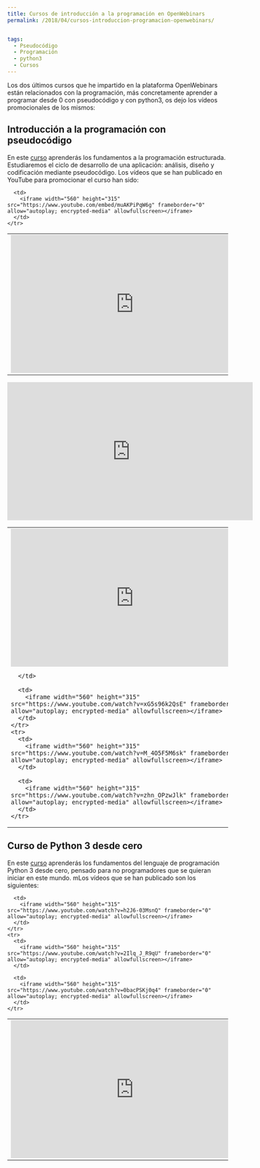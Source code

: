 ```yaml
---
title: Cursos de introducción a la programación en OpenWebinars
permalink: /2018/04/cursos-introduccion-programacion-openwebinars/


tags:
  - Pseudocódigo
  - Programación
  - python3
  - Cursos
---
```

Los dos últimos cursos que he impartido en la plataforma OpenWebinars están relacionados con la programación, más concretamente aprender a programar desde 0 con pseudocódigo y con python3, os dejo los vídeos promocionales de los mismos:

## Introducción a la programación con pseudocódigo

En este [curso](https://openwebinars.net/cursos/introduccion-programacion/) aprenderás los fundamentos a la programación estructurada. Estudiaremos el ciclo de desarrollo de una aplicación: análisis, diseño y codificación mediante pseudocódigo. Los vídeos que se han publicado en YouTube para promocionar el curso han sido:

<table>
  <tbody>
    <tr>
      <td>
        <iframe width="560" height="315" src="https://www.youtube.com/embed/Pp7Z20f6myM" frameborder="0" allow="autoplay; encrypted-media" allowfullscreen></iframe>
      </td>
      
      <td>
        <iframe width="560" height="315" src="https://www.youtube.com/embed/muAKPiPqW6g" frameborder="0" allow="autoplay; encrypted-media" allowfullscreen></iframe>
      </td>
    </tr>
  </tbody>
</table>


<iframe width="560" height="315" src="https://www.youtube.com/watch?v=9Y4V4vJFGZk" frameborder="0" allow="accelerometer; autoplay; encrypted-media; gyroscope; picture-in-picture" allowfullscreen></iframe>

<table>
  <tbody>
    <tr>
      <td>
        <iframe width="560" height="315" src="https://www.youtube.com/watch?v=9Y4V4vJFGZk" frameborder="0" allow="accelerometer; autoplay; encrypted-media; gyroscope; picture-in-picture" allowfullscreen></iframe>
        
      </td>
      
      <td>
        <iframe width="560" height="315" src="https://www.youtube.com/watch?v=xG5s96k2QsE" frameborder="0" allow="autoplay; encrypted-media" allowfullscreen></iframe>
      </td>
    </tr>
    <tr>
      <td>
        <iframe width="560" height="315" src="https://www.youtube.com/watch?v=M_4O5F5M6sk" frameborder="0" allow="autoplay; encrypted-media" allowfullscreen></iframe>
      </td>
      
      <td>
        <iframe width="560" height="315" src="https://www.youtube.com/watch?v=zhn_OPzwJlk" frameborder="0" allow="autoplay; encrypted-media" allowfullscreen></iframe>
      </td>
    </tr>
  </tbody>
</table>

## Curso de Python 3 desde cero

En este [curso](https://openwebinars.net/cursos/python-desde-cero/) aprenderás los fundamentos del lenguaje de programación Python 3 desde cero, pensado para no programadores que se quieran iniciar en este mundo. mLos vídeos que se han publicado son los siguientes:

<table>
  <tbody>
    <tr>
      <td>
        <iframe width="560" height="315" src="https://www.youtube.com/watch?v=0SFxScoVFeM" frameborder="0" allow="autoplay; encrypted-media" allowfullscreen></iframe>
      </td>
      
      <td>
        <iframe width="560" height="315" src="https://www.youtube.com/watch?v=h2J6-03MsnQ" frameborder="0" allow="autoplay; encrypted-media" allowfullscreen></iframe>
      </td>
    </tr>
    <tr>
      <td>
        <iframe width="560" height="315" src="https://www.youtube.com/watch?v=2Ilq_J_R9qU" frameborder="0" allow="autoplay; encrypted-media" allowfullscreen></iframe>
      </td>
      
      <td>
        <iframe width="560" height="315" src="https://www.youtube.com/watch?v=0bacPSKj0q4" frameborder="0" allow="autoplay; encrypted-media" allowfullscreen></iframe>
      </td>
    </tr>
  </tbody>
</table>

